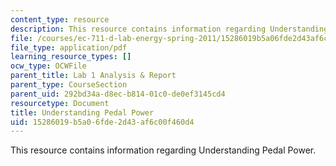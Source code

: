```yaml
---
content_type: resource
description: This resource contains information regarding Understanding Pedal Power.
file: /courses/ec-711-d-lab-energy-spring-2011/15286019b5a06fde2d43af6c00f460d4_MITEC_711S11_lab1_pedal.pdf
file_type: application/pdf
learning_resource_types: []
ocw_type: OCWFile
parent_title: Lab 1 Analysis & Report
parent_type: CourseSection
parent_uid: 292bd34a-d8ec-b814-01c0-de0ef3145cd4
resourcetype: Document
title: Understanding Pedal Power
uid: 15286019-b5a0-6fde-2d43-af6c00f460d4
---
```

This resource contains information regarding Understanding Pedal Power.

